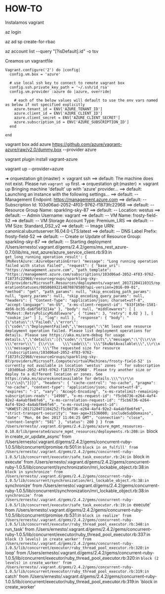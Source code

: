 # HOW-TO

Instalamos vagrant

az login

az ad sp create-for-rbac


az account list --query "[?isDefault].id" -o tsv

Creamos un vagrantfile

```
Vagrant.configure('2') do |config|
  config.vm.box = 'azure'

  # use local ssh key to connect to remote vagrant box
  config.ssh.private_key_path = '~/.ssh/id_rsa'
  config.vm.provider :azure do |azure, override|

    # each of the below values will default to use the env vars named as below if not specified explicitly
    azure.tenant_id = ENV['AZURE_TENANT_ID']
    azure.client_id = ENV['AZURE_CLIENT_ID']
    azure.client_secret = ENV['AZURE_CLIENT_SECRET']
    azure.subscription_id = ENV['AZURE_SUBSCRIPTION_ID']
  end

end
```

vagrant box add azure https://github.com/azure/vagrant-azure/raw/v2.0/dummy.box --provider azure

vagrant plugin install vagrant-azure

vagrant up --provider=azure



➜  orquestation git:(master) ✗ vagrant ssh
==> default: The machine does not exist. Please run `vagrant up` first.
➜  orquestation git:(master) ✗ vagrant up
Bringing machine 'default' up with 'azure' provider...
==> default: Launching an instance with the following settings...
==> default:  -- Management Endpoint: https://management.azure.com
==> default:  -- Subscription Id: 103d06ad-2052-4f03-9762-f1873fc22968
==> default:  -- Resource Group Name: sparkling-sky-87
==> default:  -- Location: westus
==> default:  -- Admin Username: vagrant
==> default:  -- VM Name: frosty-field-52
==> default:  -- VM Storage Account Type: Premium_LRS
==> default:  -- VM Size: Standard_DS2_v2
==> default:  -- Image URN: canonical:ubuntuserver:16.04.0-LTS:latest
==> default:  -- DNS Label Prefix: frosty-field-52
==> default:  -- Create or Update of Resource Group: sparkling-sky-87
==> default:  -- Starting deployment
/Users/ernesto/.vagrant.d/gems/2.4.2/gems/ms_rest_azure-0.7.0/lib/ms_rest_azure/azure_service_client.rb:93:in `get_long_running_operation_result': { (MsRestAzure::AzureOperationError)
  "message": "Long running operation failed with status Failed",
  "request": {
    "base_uri": "https://management.azure.com",
    "path_template": "https://management.azure.com/subscriptions/103d06ad-2052-4f03-9762-f1873fc22968/resourcegroups/sparkling-sky-87/providers/Microsoft.Resources/deployments/vagrant_20171204110315/operationStatuses/08586892214870878580?api-version=2016-09-01",
    "method": "get",
    "path_params": null,
    "skip_encoding_path_params": null,
    "query_params": null,
    "skip_encoding_query_params": null,
    "headers": {
      "Content-Type": "application/json; charset=utf-8",
      "accept-language": "en-US",
      "x-ms-client-request-id": "633f165e-1581-4b56-bc35-da6f56f3214a"
    },
    "body": null,
    "middlewares": [
      [
        "MsRest::RetryPolicyMiddleware",
        {
          "times": 3,
          "retry": 0.02
        }
      ],
      [
        "cookie_jar"
      ]
    ],
    "log": null
  },
  "response": {
    "body": "{\"status\":\"Failed\",\"error\":{\"code\":\"DeploymentFailed\",\"message\":\"At least one resource deployment operation failed. Please list deployment operations for details. Please see https://aka.ms/arm-debug for usage details.\",\"details\":[{\"code\":\"Conflict\",\"message\":\"{\\r\\n  \\\"error\\\": {\\r\\n    \\\"code\\\": \\\"SkuNotAvailable\\\",\\r\\n    \\\"message\\\": \\\"The requested size for resource '/subscriptions/103d06ad-2052-4f03-9762-f1873fc22968/resourceGroups/sparkling-sky-87/providers/Microsoft.Compute/virtualMachines/frosty-field-52' is currently not available in location 'westus' zones '' for subscription '103d06ad-2052-4f03-9762-f1873fc22968'. Please try another size or deploy to a different location or zones. See https://aka.ms/azureskunotavailable for details.\\\"\\r\\n  }\\r\\n}\"}]}}",
    "headers": {
      "cache-control": "no-cache",
      "pragma": "no-cache",
      "content-type": "application/json; charset=utf-8",
      "expires": "-1",
      "vary": "Accept-Encoding",
      "x-ms-ratelimit-remaining-subscription-reads": "14998",
      "x-ms-request-id": "f5cb6736-e264-4af4-92e2-4a4abf8e6fe6",
      "x-ms-correlation-request-id": "f5cb6736-e264-4af4-92e2-4a4abf8e6fe6",
      "x-ms-routing-request-id": "UKWEST:20171204T110425Z:f5cb6736-e264-4af4-92e2-4a4abf8e6fe6",
      "strict-transport-security": "max-age=31536000; includeSubDomains",
      "date": "Mon, 04 Dec 2017 11:04:25 GMT",
      "connection": "close",
      "content-length": "581"
    },
    "status": 200
  }
}
	from /Users/ernesto/.vagrant.d/gems/2.4.2/gems/azure_mgmt_resources-0.10.0/lib/generated/azure_mgmt_resources/deployments.rb:208:in `block in create_or_update_async'
	from /Users/ernesto/.vagrant.d/gems/2.4.2/gems/concurrent-ruby-1.0.5/lib/concurrent/promise.rb:501:in `block in on_fulfill'
	from /Users/ernesto/.vagrant.d/gems/2.4.2/gems/concurrent-ruby-1.0.5/lib/concurrent/executor/safe_task_executor.rb:24:in `block in execute'
	from /Users/ernesto/.vagrant.d/gems/2.4.2/gems/concurrent-ruby-1.0.5/lib/concurrent/synchronization/mri_lockable_object.rb:38:in `block in synchronize'
	from /Users/ernesto/.vagrant.d/gems/2.4.2/gems/concurrent-ruby-1.0.5/lib/concurrent/synchronization/mri_lockable_object.rb:38:in `synchronize'
	from /Users/ernesto/.vagrant.d/gems/2.4.2/gems/concurrent-ruby-1.0.5/lib/concurrent/synchronization/mri_lockable_object.rb:38:in `synchronize'
	from /Users/ernesto/.vagrant.d/gems/2.4.2/gems/concurrent-ruby-1.0.5/lib/concurrent/executor/safe_task_executor.rb:19:in `execute'
	from /Users/ernesto/.vagrant.d/gems/2.4.2/gems/concurrent-ruby-1.0.5/lib/concurrent/promise.rb:531:in `block in realize'
	from /Users/ernesto/.vagrant.d/gems/2.4.2/gems/concurrent-ruby-1.0.5/lib/concurrent/executor/ruby_thread_pool_executor.rb:348:in `run_task'
	from /Users/ernesto/.vagrant.d/gems/2.4.2/gems/concurrent-ruby-1.0.5/lib/concurrent/executor/ruby_thread_pool_executor.rb:337:in `block (3 levels) in create_worker'
	from /Users/ernesto/.vagrant.d/gems/2.4.2/gems/concurrent-ruby-1.0.5/lib/concurrent/executor/ruby_thread_pool_executor.rb:320:in `loop'
	from /Users/ernesto/.vagrant.d/gems/2.4.2/gems/concurrent-ruby-1.0.5/lib/concurrent/executor/ruby_thread_pool_executor.rb:320:in `block (2 levels) in create_worker'
	from /Users/ernesto/.vagrant.d/gems/2.4.2/gems/concurrent-ruby-1.0.5/lib/concurrent/executor/ruby_thread_pool_executor.rb:319:in `catch'
	from /Users/ernesto/.vagrant.d/gems/2.4.2/gems/concurrent-ruby-1.0.5/lib/concurrent/executor/ruby_thread_pool_executor.rb:319:in `block in create_worker'



